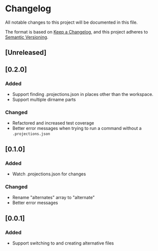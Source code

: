 # Changelog

All notable changes to this project will be documented in this file.

The format is based on [Keep a Changelog](https://keepachangelog.com/en/1.0.0/),
and this project adheres to [Semantic Versioning](https://semver.org/spec/v2.0.0.html).

## [Unreleased]

## [0.2.0]

### Added

- Support finding .projections.json in places other than the workspace.
- Support multiple dirname parts

### Changed

- Refactored and increased test coverage
- Better error messages when trying to run a command without a `.projections.json`

## [0.1.0]

### Added

- Watch .projections.json for changes

### Changed

- Rename "alternates" array to "alternate"
- Better error messages

## [0.0.1]

### Added

- Support switching to and creating alternative files
